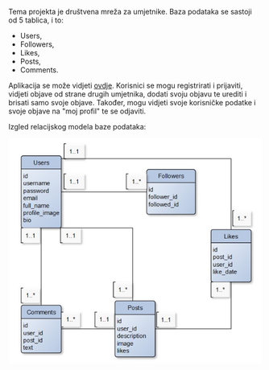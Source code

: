 Tema projekta je društvena mreža za umjetnike. 
Baza podataka se sastoji od 5 tablica, i to:
- Users, 
- Followers,
- Likes,
- Posts,
- Comments.

Aplikacija se može vidjeti <a href="http://132.226.216.68:8080/posts">ovdje</a>. Korisnici se mogu registrirati i prijaviti, vidjeti objave od strane drugih umjetnika, dodati svoju objavu te urediti i brisati samo svoje objave. Također, mogu vidjeti svoje korisničke podatke i svoje objave na "moj profil" te se odjaviti.

Izgled relacijskog modela baze podataka:

![ERD](artists.jpg)

